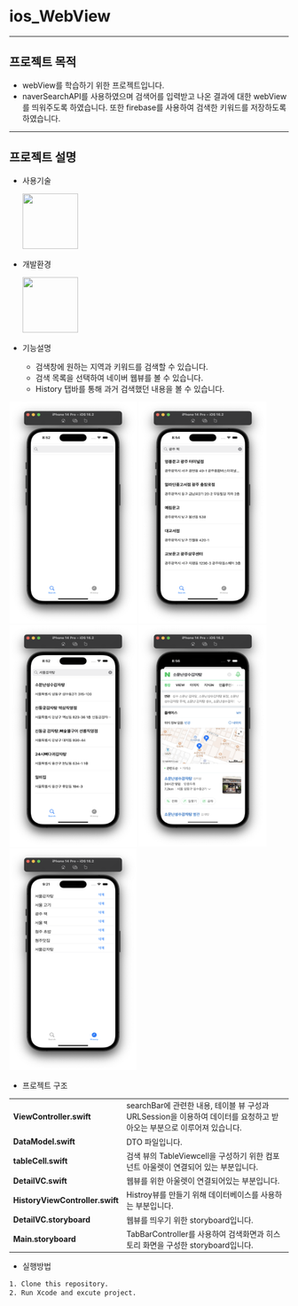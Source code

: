 # ios_WebView
---
## 프로젝트 목적
* webView를 학습하기 위한 프로젝트입니다.  
* naverSearchAPI를 사용하였으며 검색어를 입력받고 나온 결과에 대한 webView를 띄워주도록 하였습니다. 또한 firebase를 사용하여 검색한 키워드를 저장하도록 하였습니다.
---
## 프로젝트 설명
* 사용기술


  <img src = "https://user-images.githubusercontent.com/82255206/221416181-33a9e911-05f4-424a-bbdb-f8530364e598.png" width="100" height="100"/>
  
* 개발환경


  <img src = "https://user-images.githubusercontent.com/82255206/221416207-0e80bf80-56a3-4911-99c2-9a04121bb8cb.png" width="100" height="100"/> 
 
* 기능설명  


  * 검색창에 원하는 지역과 키워드를 검색할 수 있습니다.
  * 검색 목록을 선택하여 네이버 웹뷰를 볼 수 있습니다.
  * History 탭바를 통해 과거 검색했던 내용을 볼 수 있습니다.
  
 <img src = "img/img1.png" width="230" height="400"/> <img src = "img/img3.png" width="230" height="400"/> <img src = "img/img2.png" width="230" height="400"/> <img src = "img/img4.png" width="230" height="400"/> <img src = "img/img6.png" width="230" height="400"/>   

 * 프로젝트 구조  

<table>
<tbody>

<tr>
    <td><b>ViewController.swift</b></td>
<td> searchBar에 관련한 내용, 테이블 뷰 구성과 URLSession을 이용하여 데이터를 요청하고 받아오는 부분으로 이루어져 있습니다.</td>
</tr>

<tr>
    <td><b>DataModel.swift</b></td>
<td>DTO 파일입니다.</td>
</tr>

<tr>
    <td><b>tableCell.swift</b></td>
<td>검색 뷰의 TableViewcell을 구성하기 위한 컴포넌트 아울렛이 연결되어 있는 부분입니다.</td>
</tr>

<tr>
    <td><b>DetailVC.swift</b></td>
<td>웹뷰를 위한 아울렛이 연결되어있는 부분입니다.</td>
</tr>

<tr>
    <td><b>HistoryViewController.swift</b></td>
<td>Histroy뷰를 만들기 위해 데이터베이스를 사용하는 부분입니다.</td>
</tr>  

<tr>
    <td><b>DetailVC.storyboard</b></td>
<td>웹뷰를 띄우기 위한 storyboard입니다.</td>
</tr>

<tr>
    <td><b>Main.storyboard</b></td>
<td>TabBarController를 사용하여 검색화면과 히스토리 화면을 구성한 storyboard입니다. </td>
</tr>



</tbody>
</table>

* 실행방법  
```
1. Clone this repository.
2. Run Xcode and excute project.
```
